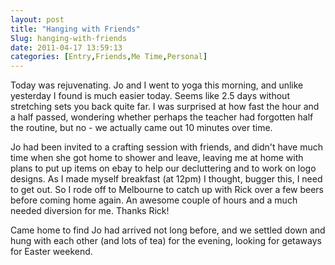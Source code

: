 ```yaml
---
layout: post
title: "Hanging with Friends"
Slug: hanging-with-friends
date: 2011-04-17 13:59:13
categories: [Entry,Friends,Me Time,Personal]
---
```

Today was rejuvenating. Jo and I went to yoga this morning, and unlike yesterday I found is much easier today. Seems like 2.5 days without stretching sets you back quite far. I was surprised at how fast the hour and a half passed, wondering whether perhaps the teacher had forgotten half the routine, but no - we actually came out 10 minutes over time.

Jo had been invited to a crafting session with friends, and didn't have much time when she got home to shower and leave, leaving me at home with plans to put up items on ebay to help our decluttering and to work on logo designs. As I made myself breakfast (at 12pm) I thought, bugger this, I need to get out. So I rode off to Melbourne to catch up with Rick over a few beers before coming home again. An awesome couple of hours and a much needed diversion for me. Thanks Rick!

Came home to find Jo had arrived not long before, and we settled down and hung with each other (and lots of tea) for the evening, looking for getaways for Easter weekend.
